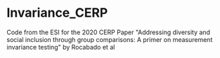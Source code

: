 # Invariance_CERP
Code from the ESI for the 2020 CERP Paper "Addressing diversity and social inclusion through group comparisons: A primer on measurement invariance testing" by Rocabado et al
